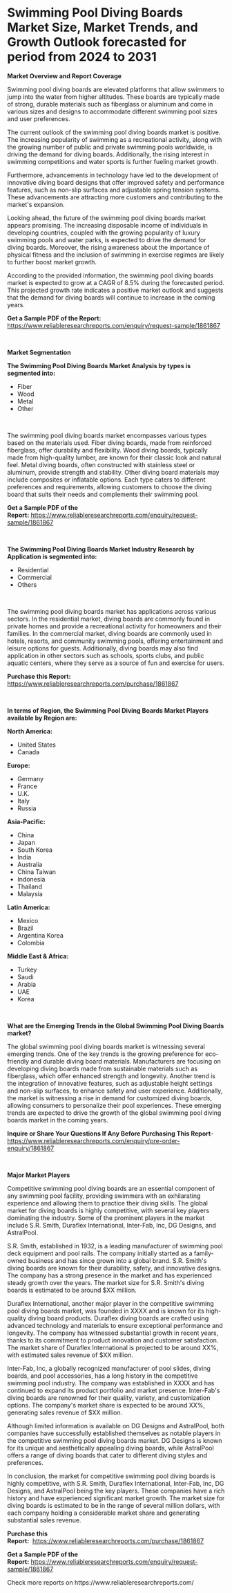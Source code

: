 <p><h1>Swimming Pool Diving Boards Market Size, Market Trends, and Growth Outlook forecasted for period from 2024 to 2031</h1></p><p><strong>Market Overview and Report Coverage</strong></p>
<p><p>Swimming pool diving boards are elevated platforms that allow swimmers to jump into the water from higher altitudes. These boards are typically made of strong, durable materials such as fiberglass or aluminum and come in various sizes and designs to accommodate different swimming pool sizes and user preferences.</p><p>The current outlook of the swimming pool diving boards market is positive. The increasing popularity of swimming as a recreational activity, along with the growing number of public and private swimming pools worldwide, is driving the demand for diving boards. Additionally, the rising interest in swimming competitions and water sports is further fueling market growth.</p><p>Furthermore, advancements in technology have led to the development of innovative diving board designs that offer improved safety and performance features, such as non-slip surfaces and adjustable spring tension systems. These advancements are attracting more customers and contributing to the market's expansion.</p><p>Looking ahead, the future of the swimming pool diving boards market appears promising. The increasing disposable income of individuals in developing countries, coupled with the growing popularity of luxury swimming pools and water parks, is expected to drive the demand for diving boards. Moreover, the rising awareness about the importance of physical fitness and the inclusion of swimming in exercise regimes are likely to further boost market growth.</p><p>According to the provided information, the swimming pool diving boards market is expected to grow at a CAGR of 8.5% during the forecasted period. This projected growth rate indicates a positive market outlook and suggests that the demand for diving boards will continue to increase in the coming years.</p></p>
<p><strong>Get a Sample PDF of the Report:</strong> <a href="https://www.reliableresearchreports.com/enquiry/request-sample/1861867">https://www.reliableresearchreports.com/enquiry/request-sample/1861867</a></p>
<p>&nbsp;</p>
<p><strong>Market Segmentation</strong></p>
<p><strong>The Swimming Pool Diving Boards Market Analysis by types is segmented into:</strong></p>
<p><ul><li>Fiber</li><li>Wood</li><li>Metal</li><li>Other</li></ul></p>
<p>&nbsp;</p>
<p><p>The swimming pool diving boards market encompasses various types based on the materials used. Fiber diving boards, made from reinforced fiberglass, offer durability and flexibility. Wood diving boards, typically made from high-quality lumber, are known for their classic look and natural feel. Metal diving boards, often constructed with stainless steel or aluminum, provide strength and stability. Other diving board materials may include composites or inflatable options. Each type caters to different preferences and requirements, allowing customers to choose the diving board that suits their needs and complements their swimming pool.</p></p>
<p><strong>Get a Sample PDF of the Report:</strong>&nbsp;<a href="https://www.reliableresearchreports.com/enquiry/request-sample/1861867">https://www.reliableresearchreports.com/enquiry/request-sample/1861867</a></p>
<p>&nbsp;</p>
<p><strong>The Swimming Pool Diving Boards Market Industry Research by Application is segmented into:</strong></p>
<p><ul><li>Residential</li><li>Commercial</li><li>Others</li></ul></p>
<p>&nbsp;</p>
<p><p>The swimming pool diving boards market has applications across various sectors. In the residential market, diving boards are commonly found in private homes and provide a recreational activity for homeowners and their families. In the commercial market, diving boards are commonly used in hotels, resorts, and community swimming pools, offering entertainment and leisure options for guests. Additionally, diving boards may also find application in other sectors such as schools, sports clubs, and public aquatic centers, where they serve as a source of fun and exercise for users.</p></p>
<p><strong>Purchase this Report:</strong>&nbsp; <a href="https://www.reliableresearchreports.com/purchase/1861867">https://www.reliableresearchreports.com/purchase/1861867</a></p>
<p>&nbsp;</p>
<p><strong>In terms of Region, the Swimming Pool Diving Boards Market Players available by Region are:</strong></p>
<p>
    <p> <strong> North America: </strong>
        <ul>
            <li>United States</li>
            <li>Canada</li>
        </ul>
        </p> 
    <p> <strong> Europe: </strong>
        <ul>
            <li>Germany</li>
            <li>France</li>
            <li>U.K.</li>
            <li>Italy</li>
            <li>Russia</li>
        </ul>
        </p> 
    <p> <strong> Asia-Pacific: </strong>
        <ul>
            <li>China</li>
            <li>Japan</li>
            <li>South Korea</li>
            <li>India</li>
            <li>Australia</li>
            <li>China Taiwan</li>
            <li>Indonesia</li>
            <li>Thailand</li>
            <li>Malaysia</li>
        </ul>
        </p> 
    <p> <strong> Latin America: </strong>
        <ul>
            <li>Mexico</li>
            <li>Brazil</li>
            <li>Argentina Korea</li>
            <li>Colombia</li>
        </ul>
        </p> 
    <p> <strong> Middle East & Africa: </strong>
        <ul>
            <li>Turkey</li>
            <li>Saudi</li>
            <li>Arabia</li>
            <li>UAE</li>
            <li>Korea</li>
        </ul>
    </p>
    </p>
<p>&nbsp;</p>
<p><strong>What are the Emerging Trends in the Global Swimming Pool Diving Boards market?</strong></p>
<p><p>The global swimming pool diving boards market is witnessing several emerging trends. One of the key trends is the growing preference for eco-friendly and durable diving board materials. Manufacturers are focusing on developing diving boards made from sustainable materials such as fiberglass, which offer enhanced strength and longevity. Another trend is the integration of innovative features, such as adjustable height settings and non-slip surfaces, to enhance safety and user experience. Additionally, the market is witnessing a rise in demand for customized diving boards, allowing consumers to personalize their pool experiences. These emerging trends are expected to drive the growth of the global swimming pool diving boards market in the coming years.</p></p>
<p><strong>Inquire or Share Your Questions If Any Before Purchasing This Report</strong>- <a href="https://www.reliableresearchreports.com/enquiry/pre-order-enquiry/1861867">https://www.reliableresearchreports.com/enquiry/pre-order-enquiry/1861867</a></p>
<p>&nbsp;</p>
<p><strong>Major Market Players</strong></p>
<p><p>Competitive swimming pool diving boards are an essential component of any swimming pool facility, providing swimmers with an exhilarating experience and allowing them to practice their diving skills. The global market for diving boards is highly competitive, with several key players dominating the industry. Some of the prominent players in the market include S.R. Smith, Duraflex International, Inter-Fab, Inc, DG Designs, and AstralPool.</p><p>S.R. Smith, established in 1932, is a leading manufacturer of swimming pool deck equipment and pool rails. The company initially started as a family-owned business and has since grown into a global brand. S.R. Smith's diving boards are known for their durability, safety, and innovative designs. The company has a strong presence in the market and has experienced steady growth over the years. The market size for S.R. Smith's diving boards is estimated to be around $XX million.</p><p>Duraflex International, another major player in the competitive swimming pool diving boards market, was founded in XXXX and is known for its high-quality diving board products. Duraflex diving boards are crafted using advanced technology and materials to ensure exceptional performance and longevity. The company has witnessed substantial growth in recent years, thanks to its commitment to product innovation and customer satisfaction. The market share of Duraflex International is projected to be around XX%, with estimated sales revenue of $XX million.</p><p>Inter-Fab, Inc, a globally recognized manufacturer of pool slides, diving boards, and pool accessories, has a long history in the competitive swimming pool industry. The company was established in XXXX and has continued to expand its product portfolio and market presence. Inter-Fab's diving boards are renowned for their quality, variety, and customization options. The company's market share is expected to be around XX%, generating sales revenue of $XX million.</p><p>Although limited information is available on DG Designs and AstralPool, both companies have successfully established themselves as notable players in the competitive swimming pool diving boards market. DG Designs is known for its unique and aesthetically appealing diving boards, while AstralPool offers a range of diving boards that cater to different diving styles and preferences.</p><p>In conclusion, the market for competitive swimming pool diving boards is highly competitive, with S.R. Smith, Duraflex International, Inter-Fab, Inc, DG Designs, and AstralPool being the key players. These companies have a rich history and have experienced significant market growth. The market size for diving boards is estimated to be in the range of several million dollars, with each company holding a considerable market share and generating substantial sales revenue.</p></p>
<p><strong>Purchase this Report:</strong>&nbsp;&nbsp;<a href="https://www.reliableresearchreports.com/purchase/1861867">https://www.reliableresearchreports.com/purchase/1861867</a></p>
<p></p>
<p><strong>Get a Sample PDF of the Report:</strong>&nbsp;<a href="https://www.reliableresearchreports.com/enquiry/request-sample/1861867">https://www.reliableresearchreports.com/enquiry/request-sample/1861867</a></p>
<p>Check more reports on https://www.reliableresearchreports.com/</p>